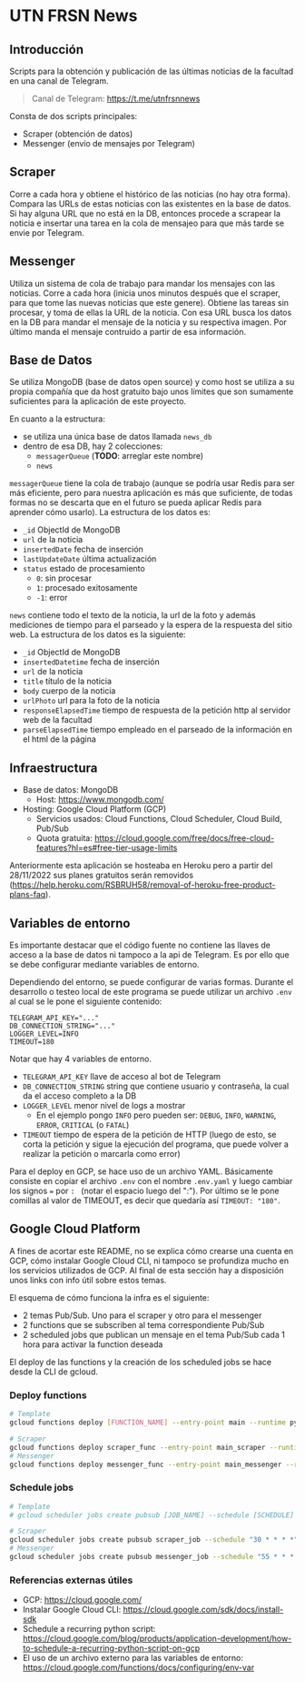 # UTN FRSN News

## Introducción

Scripts para la obtención y publicación de las últimas noticias de la facultad en una canal de Telegram.

> Canal de Telegram: https://t.me/utnfrsnnews

Consta de dos scripts principales:

- Scraper (obtención de datos)
- Messenger (envío de mensajes por Telegram)

## Scraper

Corre a cada hora y obtiene el histórico de las noticias (no hay otra forma). Compara las URLs de estas noticias con las existentes en la base de datos. Si hay alguna URL que no está en la DB, entonces procede a scrapear la noticia e insertar una tarea en la cola de mensajeo para que más tarde se envie por Telegram.

## Messenger

Utiliza un sistema de cola de trabajo para mandar los mensajes con las noticias. Corre a cada hora (inicia unos minutos después que el scraper, para que tome las nuevas noticias que este genere). Obtiene las tareas sin procesar, y toma de ellas la URL de la noticia. Con esa URL busca los datos en la DB para mandar el mensaje de la noticia y su respectiva imagen. Por último manda el mensaje contruido a partir de esa información.

## Base de Datos

Se utiliza MongoDB (base de datos open source) y como host se utiliza a su propia compañía que da host gratuito bajo unos límites que son sumamente suficientes para la aplicación de este proyecto.

En cuanto a la estructura:

- se utiliza una única base de datos llamada `news_db`
- dentro de esa DB, hay 2 colecciones:
  - `messagerQueue` (**TODO**: arreglar este nombre)
  - `news`

`messagerQueue` tiene la cola de trabajo (aunque se podría usar Redis para ser más eficiente, pero para nuestra aplicación es más que suficiente, de todas formas no se descarta que en el futuro se pueda aplicar Redis para aprender cómo usarlo). La estructura de los datos es:

- `_id` ObjectId de MongoDB
- `url` de la noticia
- `insertedDate` fecha de inserción
- `lastUpdateDate` última actualización
- `status` estado de procesamiento
  - `0`: sin procesar
  - `1`: procesado exitosamente
  - `-1`: error

`news` contiene todo el texto de la noticia, la url de la foto y además mediciones de tiempo para el parseado y la espera de la respuesta del sitio web. La estructura de los datos es la siguiente:

- `_id` ObjectId de MongoDB
- `insertedDatetime` fecha de inserción
- `url` de la noticia
- `title` título de la noticia
- `body` cuerpo de la noticia
- `urlPhoto` url para la foto de la noticia
- `responseElapsedTime` tiempo de respuesta de la petición http al servidor web de la facultad
- `parseElapsedTime` tiempo empleado en el parseado de la información en el html de la página

## Infraestructura

- Base de datos: MongoDB
  - Host: https://www.mongodb.com/
- Hosting: Google Cloud Platform (GCP)
  - Servicios usados: Cloud Functions, Cloud Scheduler, Cloud Build, Pub/Sub
  - Quota gratuita: https://cloud.google.com/free/docs/free-cloud-features?hl=es#free-tier-usage-limits

Anteriormente esta aplicación se hosteaba en Heroku pero a partir del 28/11/2022 sus planes gratuitos serán removidos (https://help.heroku.com/RSBRUH58/removal-of-heroku-free-product-plans-faq).

## Variables de entorno

Es importante destacar que el código fuente no contiene las llaves de acceso a la base de datos ni tampoco a la api de Telegram. Es por ello que se debe configurar mediante variables de entorno.

Dependiendo del entorno, se puede configurar de varias formas. Durante el desarrollo o testeo local de este programa se puede utilizar un archivo `.env` al cual se le pone el siguiente contenido:

```
TELEGRAM_API_KEY="..."
DB_CONNECTION_STRING="..."
LOGGER_LEVEL=INFO
TIMEOUT=180
```

Notar que hay 4 variables de entorno.

- `TELEGRAM_API_KEY` llave de acceso al bot de Telegram
- `DB_CONNECTION_STRING` string que contiene usuario y contraseña, la cual da el acceso completo a la DB
- `LOGGER_LEVEL` menor nivel de logs a mostrar
  - En el ejemplo pongo `INFO` pero pueden ser: `DEBUG`, `INFO`, `WARNING`, `ERROR`, `CRITICAL` (o `FATAL`)
- `TIMEOUT` tiempo de espera de la petición de HTTP (luego de esto, se corta la petición y sigue la ejecución del programa, que puede volver a realizar la petición o marcarla como error)

Para el deploy en GCP, se hace uso de un archivo YAML. Básicamente consiste en copiar el archivo `.env` con el nombre `.env.yaml` y luego cambiar los signos `=` por `: ` (notar el espacio luego del ":"). Por último se le pone comillas al valor de TIMEOUT, es decir que quedaría así `TIMEOUT: "180"`.

## Google Cloud Platform

A fines de acortar este README, no se explica cómo crearse una cuenta en GCP, cómo instalar Google Cloud CLI, ni tampoco se profundiza mucho en los servicios utilizados de GCP. Al final de esta sección hay a disposición unos links con info útil sobre estos temas.

El esquema de cómo funciona la infra es el siguiente:
- 2 temas Pub/Sub. Uno para el scraper y otro para el messenger
- 2 functions que se subscriben al tema correspondiente Pub/Sub
- 2 scheduled jobs que publican un mensaje en el tema Pub/Sub cada 1 hora para activar la function deseada

El deploy de las functions y la creación de los scheduled jobs se hace desde la CLI de gcloud.

### Deploy functions

```bash
# Template
gcloud functions deploy [FUNCTION_NAME] --entry-point main --runtime python37 --trigger-resource [TOPIC_NAME] --trigger-event google.pubsub.topic.publish --timeout 540s
```

```bash
# Scraper
gcloud functions deploy scraper_func --entry-point main_scraper --runtime python37 --trigger-resource scraper-pubsub-topic --trigger-event google.pubsub.topic.publish --timeout 540s --env-vars-file .env.yaml
# Messenger
gcloud functions deploy messenger_func --entry-point main_messenger --runtime python37 --trigger-resource messenger-pubsub-topic --trigger-event google.pubsub.topic.publish --timeout 540s --env-vars-file .env.yaml
```

### Schedule jobs

```bash
# Template
# gcloud scheduler jobs create pubsub [JOB_NAME] --schedule [SCHEDULE] --topic [TOPIC_NAME] --message-body [MESSAGE_BODY]
```

```bash
# Scraper
gcloud scheduler jobs create pubsub scraper_job --schedule "30 * * * *" --topic scraper-pubsub-topic --message-body "Scraper job once per hour at minute 30."
# Messenger
gcloud scheduler jobs create pubsub messenger_job --schedule "55 * * * *" --topic messenger-pubsub-topic --message-body "Messenger job once per hour at minute 55."
```

### Referencias externas útiles

- GCP: https://cloud.google.com/
- Instalar Google Cloud CLI: https://cloud.google.com/sdk/docs/install-sdk
- Schedule a recurring python script: https://cloud.google.com/blog/products/application-development/how-to-schedule-a-recurring-python-script-on-gcp
- El uso de un archivo externo para las variables de entorno: https://cloud.google.com/functions/docs/configuring/env-var
